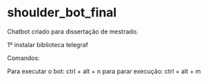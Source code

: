 # shoulder_bot_final
Chatbot criado para dissertação de mestrado.

1º instalar biblioteca telegraf

Comandos:

Para executar o bot: ctrl + alt + n
para parar execução: ctrl + alt + m
